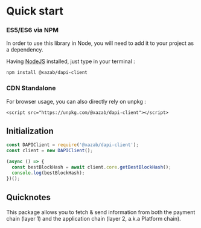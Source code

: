 # Quick start

### ES5/ES6 via NPM

In order to use this library in Node, you will need to add it to your project as a dependency.

Having [NodeJS](https://nodejs.org/) installed, just type in your terminal :

```sh
npm install @xazab/dapi-client
```

### CDN Standalone

For browser usage, you can also directly rely on unpkg :

```
<script src="https://unpkg.com/@xazab/dapi-client"></script>
```

## Initialization

```js
const DAPIClient = require('@xazab/dapi-client');
const client = new DAPIClient();

(async () => {
  const bestBlockHash = await client.core.getBestBlockHash();
  console.log(bestBlockHash);
})();
```

## Quicknotes

This package allows you to fetch & send information from both the payment chain (layer 1) and the application chain (layer 2, a.k.a Platform chain).

